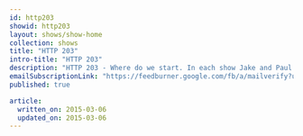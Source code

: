 ```yaml
---
id: http203
showid: http203
layout: shows/show-home
collection: shows
title: "HTTP 203"
intro-title: "HTTP 203"
description: "HTTP 203 - Where do we start. In each show Jake and Paul pick a hot topic in the world of web development and discuss the various aspects of it, meanwhile dropping in lifehacks, lessons and some rather honest truths."
emailSubscriptionLink: "https://feedburner.google.com/fb/a/mailverify?uri=http203&amp;loc=en_US"
published: true

article:
  written_on: 2015-03-06
  updated_on: 2015-03-06
---
```

